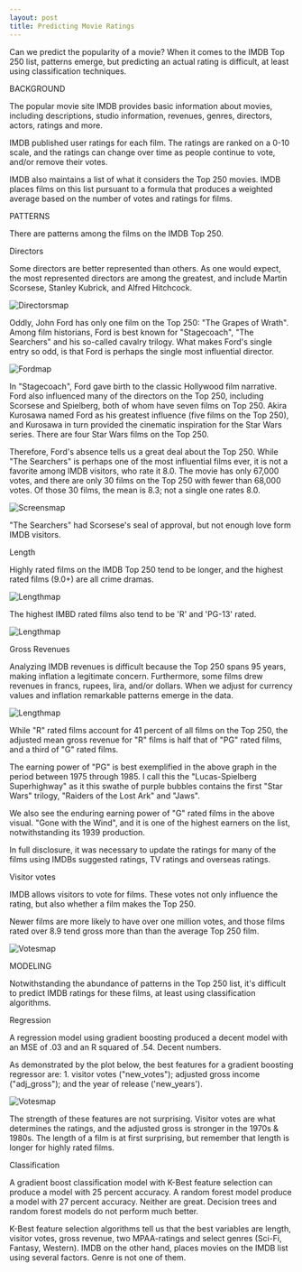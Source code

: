 ```yaml
---
layout: post
title: Predicting Movie Ratings
---
```


Can we predict the popularity of a movie? When it comes to the IMDB Top 250 list, patterns emerge, but predicting an actual rating is difficult, at least using classification techniques.

BACKGROUND

The popular movie site IMDB provides basic information about movies, including descriptions, studio information, revenues, genres, directors, actors, ratings and more.

IMDB published user ratings for each film. The ratings are ranked on a 0-10 scale, and the ratings can change over time as people continue to vote, and/or remove their votes.

IMDB also maintains a list of what it considers the Top 250 movies. IMDB places films on this list pursuant to a formula that produces a weighted average based on the number of votes and ratings for films.

PATTERNS

There are patterns among the films on the IMDB Top 250.

Directors

Some directors are better represented than others. As one would expect, the most represented directors are among the greatest, and include Martin Scorsese, Stanley Kubrick, and Alfred Hitchcock.

![Directorsmap](../images/Project6IMDB/directors.png)


Oddly, John Ford has only one film on the Top 250: "The Grapes of Wrath". Among film historians, Ford is best known for "Stagecoach", "The Searchers" and his so-called cavalry trilogy.  What makes Ford's single entry so odd, is that Ford is perhaps the single most influential director.

![Fordmap](../images/Project6IMDB/searchers.jpg)

In "Stagecoach", Ford gave birth to the classic Hollywood film narrative.  Ford also influenced many of the directors on the Top 250, including Scorsese and Spielberg, both of whom have seven films on Top 250. Akira Kurosawa named Ford as his greatest influence (five films on the Top 250), and Kurosawa in turn provided the cinematic inspiration for the Star Wars series. There are four Star Wars films on the Top 250.

Therefore, Ford's absence tells us a great deal about the Top 250. While "The Searchers" is perhaps one of the most influential films ever, it is not a favorite among IMDB visitors, who rate it 8.0. The movie has only 67,000 votes, and there are only 30 films on the Top 250 with fewer than 68,000 votes. Of those 30 films, the mean is 8.3; not a single one rates 8.0.

![Screensmap](../images/Project6IMDB/screen.jpg)

"The Searchers" had Scorsese's seal of approval, but not enough love form IMDB visitors.

Length

Highly rated films on the IMDB Top 250 tend to be longer, and the highest rated films (9.0+) are all crime dramas.

![Lengthmap](../images/Project6IMDB/Length.png)

The highest IMBD rated films also tend to be 'R' and 'PG-13' rated.

![Lengthmap](../images/Project6IMDB/RatingRating.png)

Gross Revenues

Analyzing IMDB revenues is difficult because the Top 250 spans 95 years, making inflation a legitimate concern. Furthermore, some films drew revenues in francs, rupees, lira, and/or dollars. When we adjust for currency values and inflation remarkable patterns emerge in the data.

![Lengthmap](../images/Project6IMDB/gross.png)

While "R" rated films account for 41 percent of all films on the Top 250, the adjusted mean gross revenue for "R" films is half that of "PG" rated films, and a third of "G" rated films.

The earning power of "PG" is best exemplified in the above graph in the period between 1975 through 1985. I call this the "Lucas-Spielberg Superhighway" as it this swathe of purple bubbles contains the first "Star Wars" trilogy, "Raiders of the Lost Ark" and "Jaws".

We also see the enduring earning power of "G" rated films in the above visual. "Gone with the Wind", and it is one of the highest earners on the list, notwithstanding its 1939 production.

In full disclosure, it was necessary to update the ratings for many of the films using IMDBs suggested ratings, TV ratings and overseas ratings.

Visitor votes

IMDB allows visitors to vote for films. These votes not only influence the rating, but also whether a film makes the Top 250.

Newer films are more likely to have over one million votes, and those films rated over 8.9 tend gross more than than the average Top 250 film.

![Votesmap](../images/Project6IMDB/votes.png)


MODELING

Notwithstanding the abundance of patterns in the Top 250 list, it's difficult to predict IMDB ratings for these films, at least using classification algorithms.

Regression

A regression model using gradient boosting produced a decent model with an MSE of .03 and an R squared of .54. Decent numbers.

As demonstrated by the plot below, the best features for a gradient boosting regressor are: 1. visitor votes ("new_votes"); adjusted gross income ("adj_gross"); and the year of release ('new_years').

![Votesmap](../images/Project6IMDB/regressors.png)

The strength of these features are not surprising. Visitor votes are what determines the ratings, and the adjusted gross is stronger in the 1970s & 1980s. The length of a film  is at first surprising, but remember that length is longer for highly rated films.

Classification

A gradient boost classification model with K-Best feature selection can produce a model with 25 percent accuracy. A random forest model produce a model with 27 percent accuracy. Neither are  great. Decision trees and random forest models do not perform much better.

K-Best feature selection algorithms tell us that the best variables are length, visitor votes, gross revenue, two MPAA-ratings and select genres (Sci-Fi, Fantasy, Western).  IMDB on the other hand, places movies on the IMDB list using several factors. Genre is not one of them.
